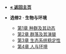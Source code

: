 <!-- /bio-qbank-elective-2/_sidebar.md -->

- [**« 返回主页**](/)

- **选修2 · 生物与环境**
  - [第1章 种群及其动态](./ch1-population-and-dynamics.md)
  - [第2章 群落及其演替](./ch2-community-and-succession.md)
  - [第3章 生态系统稳定性](./ch3-ecosystem-and-stability.md)
  - [第4章 人与环境](./ch4-humans-and-the-environment.md)